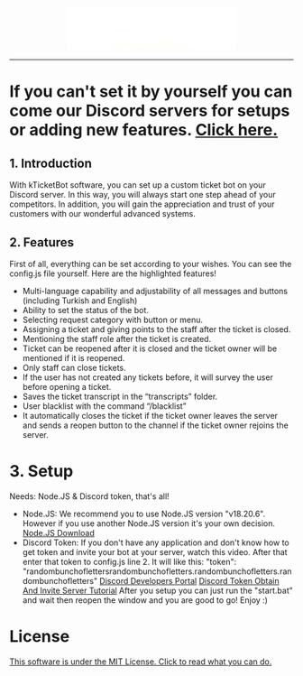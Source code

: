 <!-- markdownlint-disable first-line-h1 -->
<!-- markdownlint-disable html -->
<!-- markdownlint-disable no-duplicate-header -->

<div align="center">
  <img src="figures/logo.png" width="60%" alt="kTicketBot" />
</div>
<hr>

# If you can't set it by yourself you can come our Discord servers for setups or adding new features. <a href="https://discord.gg/7S8y9ntrbe">Click here.</a>

## 1. Introduction

With kTicketBot software, you can set up a custom ticket bot on your Discord server. In this way, you will always start one step ahead of your competitors. In addition, you will gain the appreciation and trust of your customers with our wonderful advanced systems.

## 2. Features
First of all, everything can be set according to your wishes. You can see the config.js file yourself. Here are the highlighted features!
- Multi-language capability and adjustability of all messages and buttons (including Turkish and English)
- Ability to set the status of the bot.
- Selecting request category with button or menu.
- Assigning a ticket and giving points to the staff after the ticket is closed.
- Mentioning the staff role after the ticket is created.
- Ticket can be reopened after it is closed and the ticket owner will be mentioned if it is reopened.
- Only staff can close tickets.
- If the user has not created any tickets before, it will survey the user before opening a ticket.
- Saves the ticket transcript in the “transcripts” folder.
- User blacklist with the command “/blacklist”
- It automatically closes the ticket if the ticket owner leaves the server and sends a reopen button to the channel if the ticket owner rejoins the server.

# 3. Setup
Needs: Node.JS & Discord token, that's all!
- Node.JS: We recommend you to use Node.JS version "v18.20.6". However if you use another Node.JS version it's your own decision.
<a href="https://nodejs.org/en/download">Node.JS Download</a>
- Discord Token: If you don't have any application and don't know how to get token and invite your bot at your server, watch this video. After that enter that token to config.js line 2. It will like this: "token": "randombunchoflettersrandombunchofletters.randombunchofletters.randombunchofletters"
<a href="https://discord.com/developers">Discord Developers Portal</a>
<a href="https://www.youtube.com/watch?v=4XswiJ1iUaw">Discord Token Obtain And Invite Server Tutorial</a>
After you setup you can just run the "start.bat" and wait then reopen the window and you are good to go! Enjoy :)

# License
<a href="LICENSE">This software is under the MIT License. Click to read what you can do.</a>

